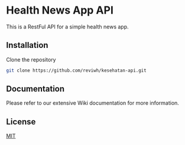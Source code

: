 # Health News App API

This is a RestFul API for a simple health news app.

## Installation

Clone the repository

```bash
git clone https://github.com/reviwh/kesehatan-api.git
```

## Documentation
Please refer to our extensive Wiki documentation for more information.

## License

[MIT](https://choosealicense.com/licenses/mit/)